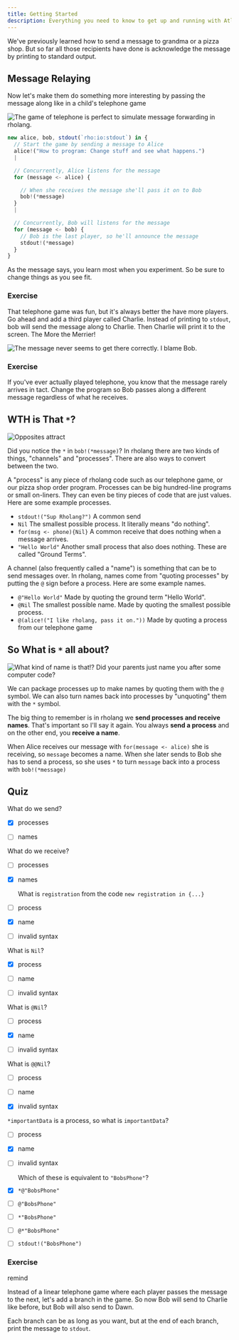 ```yaml
---
title: Getting Started
description: Everything you need to know to get up and running with Atlaskit
---
```

We've previously learned how to send a message to grandma or a pizza shop. But so far all those recipients have done is acknowledge the message by printing to standard output.

## Message Relaying

Now let's make them do something more interesting by passing the message along like in a child's telephone game

![The game of telephone is perfect to simulate message forwarding in rholang.](./images/names-telephone.png)


```javascript
new alice, bob, stdout(`rho:io:stdout`) in {
  // Start the game by sending a message to Alice
  alice!("How to program: Change stuff and see what happens.")
  |

  // Concurrently, Alice listens for the message
  for (message <- alice) {

    // When she receives the message she'll pass it on to Bob
    bob!(*message)
  }
  |

  // Concurrently, Bob will listens for the message
  for (message <- bob) {
    // Bob is the last player, so he'll announce the message
    stdout!(*message)
  }
}
```

As the message says, you learn most when you experiment. So be sure to change things as you see fit.

### Exercise

That telephone game was fun, but it's always better the have more players. Go ahead and add a third player called Charlie. Instead of printing to `stdout`, bob will send the message along to Charlie. Then Charlie will print it to the screen. The More the Merrier!



![The message never seems to get there correctly. I blame Bob.](./images/names-telephoneChangedMessage.png)



### Exercise
If you've ever actually played telephone, you know that the message rarely arrives in tact. Change the program so Bob passes along a different message regardless of what he receives.


## WTH is That `*`?

![Opposites attract](./images/names-inverse.png)

Did you notice the `*` in `bob!(*message)`? In rholang there are two kinds of things, "channels" and "processes". There are also ways to convert between the two.

<!-- TODO: Maybe an illustration of arrows labeled * and @ would be better here? -->

A "process" is any piece of rholang code such as our telephone game, or our pizza shop order program. Processes can be big hundred-line programs or small on-liners. They can even be tiny pieces of code that are just values.  Here are some example processes.

 - `stdout!("Sup Rholang?")` A common send
 - `Nil` The smallest possible process. It literally means "do nothing".
 - `for(msg <- phone){Nil}` A common receive that does nothing when a message arrives.
 - `"Hello World"` Another small process that also does nothing. These are called "Ground Terms".


A channel (also frequently called a "name") is something that can be to send messages over. In rholang, names come from "quoting processes" by putting the `@` sign before a process. Here are some example names.

 - `@"Hello World"` Made by quoting the ground term "Hello World".
 - `@Nil` The smallest possible name. Made by quoting the smallest possible process.
 - `@(alice!("I like rholang, pass it on."))` Made by quoting a process from our telephone game

## So What is `*` all about?

![What kind of name is that!? Did your parents just name you after some computer code?](./images/names-myNameIs.png)

We can package processes up to make names by quoting them with the `@` symbol. We can also turn names back into processes by "unquoting" them with the `*` symbol.

The big thing to remember is in rholang we **send processes and receive names**. That's important so I'll say it again. You always **send a process** and on the other end, you **receive a name**.

When Alice receives our message with `for(message <- alice)` she is receiving, so `message` becomes a name. When she later sends to Bob she has to send a process, so she uses `*` to turn `message` back into a process with `bob!(*message)`



## Quiz

What do we send?
- [x] processes
- [ ] names



What do we receive?
- [ ] processes
- [x] names



  What is `registration` from the code `new registration in {...}`
- [ ] process
- [x] name
- [ ] invalid syntax




What is `Nil`?
- [x] process
- [ ] name
- [ ] invalid syntax



What is `@Nil`?
- [ ] process
- [x] name
- [ ] invalid syntax




What is `@@Nil`?
- [ ] process
- [ ] name
- [x] invalid syntax



`*importantData` is a process, so what is `importantData`?
- [ ] process
- [x] name
- [ ] invalid syntax



  Which of these is equivalent to `"BobsPhone"`?
- [x] `*@"BobsPhone"`
- [ ] `@"BobsPhone"`
- [ ] `*"BobsPhone"`
- [ ] `@*"BobsPhone"`
- [ ] `stdout!("BobsPhone")`



### Exercise

remind

Instead of a linear telephone game where each player passes the message to the next, let's add a branch in the game. So now Bob will send to Charlie like before, but Bob will also send to Dawn.

Each branch can be as long as you want, but at the end of each branch, print the message to `stdout`.

